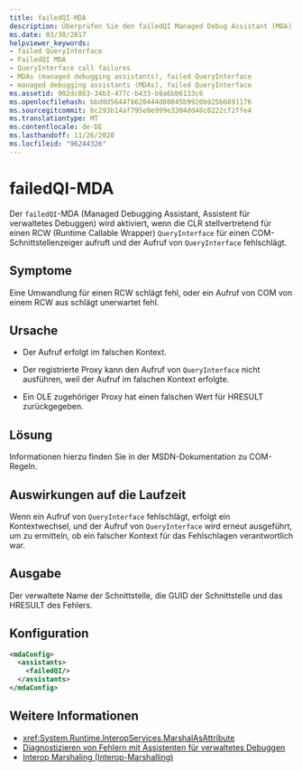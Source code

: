 ```yaml
---
title: failedQI-MDA
description: Überprüfen Sie den failedQI Managed Debug Assistant (MDA) in .net, der aktiviert werden kann, wenn eine Umwandlung für einen oder einen com-Befehl von einem Runtime Callable Wrapper (RCW) fehlschlägt.
ms.date: 03/30/2017
helpviewer_keywords:
- failed QueryInterface
- FailedQI MDA
- QueryInterface call failures
- MDAs (managed debugging assistants), failed QueryInterface
- managed debugging assistants (MDAs), failed QueryInterface
ms.assetid: 902dc863-34b3-477c-b433-b8a6bb6133c6
ms.openlocfilehash: bbd8d5644f8620444d80845b9920b925b6891176
ms.sourcegitcommit: bc293b14af795e0e999e3304dd40c0222cf2ffe4
ms.translationtype: MT
ms.contentlocale: de-DE
ms.lasthandoff: 11/26/2020
ms.locfileid: "96244326"
---
```

# <a name="failedqi-mda"></a>failedQI-MDA

Der `failedQI`-MDA (Managed Debugging Assistant, Assistent für verwaltetes Debuggen) wird aktiviert, wenn die CLR stellvertretend für einen RCW (Runtime Callable Wrapper) `QueryInterface` für einen COM-Schnittstellenzeiger aufruft und der Aufruf von `QueryInterface` fehlschlägt.  
  
## <a name="symptoms"></a>Symptome  

 Eine Umwandlung für einen RCW schlägt fehl, oder ein Aufruf von COM von einem RCW aus schlägt unerwartet fehl.  
  
## <a name="cause"></a>Ursache  
  
- Der Aufruf erfolgt im falschen Kontext.  
  
- Der registrierte Proxy kann den Aufruf von `QueryInterface` nicht ausführen, weil der Aufruf im falschen Kontext erfolgte.  
  
- Ein OLE zugehöriger Proxy hat einen falschen Wert für HRESULT zurückgegeben.  
  
## <a name="resolution"></a>Lösung  

 Informationen hierzu finden Sie in der MSDN-Dokumentation zu COM-Regeln.  
  
## <a name="effect-on-the-runtime"></a>Auswirkungen auf die Laufzeit  

 Wenn ein Aufruf von `QueryInterface` fehlschlägt, erfolgt ein Kontextwechsel, und der Aufruf von `QueryInterface` wird erneut ausgeführt, um zu ermitteln, ob ein falscher Kontext für das Fehlschlagen verantwortlich war.  
  
## <a name="output"></a>Ausgabe  

 Der verwaltete Name der Schnittstelle, die GUID der Schnittstelle und das HRESULT des Fehlers.  
  
## <a name="configuration"></a>Konfiguration  
  
```xml  
<mdaConfig>  
  <assistants>  
    <failedQI/>  
  </assistants>  
</mdaConfig>  
```  
  
## <a name="see-also"></a>Weitere Informationen

- <xref:System.Runtime.InteropServices.MarshalAsAttribute>
- [Diagnostizieren von Fehlern mit Assistenten für verwaltetes Debuggen](diagnosing-errors-with-managed-debugging-assistants.md)
- [Interop Marshaling (Interop-Marshalling)](../interop/interop-marshaling.md)
